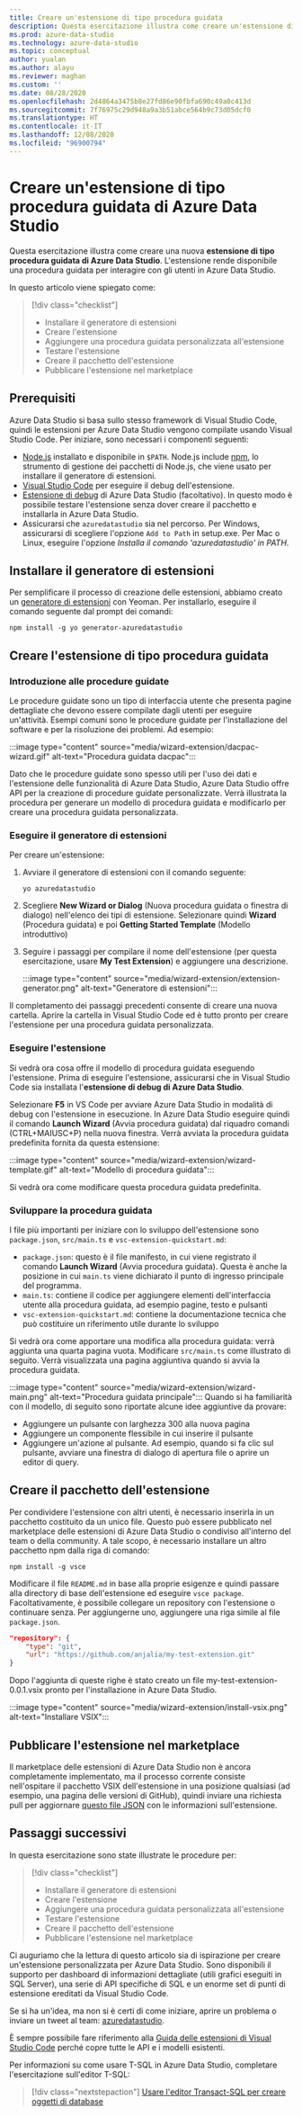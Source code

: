 ```yaml
---
title: Creare un'estensione di tipo procedura guidata
description: Questa esercitazione illustra come creare un'estensione di tipo procedura guidata per aggiungere funzionalità personalizzate ad Azure Data Studio.
ms.prod: azure-data-studio
ms.technology: azure-data-studio
ms.topic: conceptual
author: yualan
ms.author: alayu
ms.reviewer: maghan
ms.custom: ''
ms.date: 08/28/2020
ms.openlocfilehash: 2d4864a3475b8e27fd86e90fbfa690c49a0c413d
ms.sourcegitcommit: 7f76975c29d948a9a3b51abce564b9c73d05dcf0
ms.translationtype: HT
ms.contentlocale: it-IT
ms.lasthandoff: 12/08/2020
ms.locfileid: "96900794"
---
```

# <a name="create-an-azure-data-studio-wizard-extension"></a>Creare un'estensione di tipo procedura guidata di Azure Data Studio

Questa esercitazione illustra come creare una nuova **estensione di tipo procedura guidata di Azure Data Studio**. L'estensione rende disponibile una procedura guidata per interagire con gli utenti in Azure Data Studio.

In questo articolo viene spiegato come:
> [!div class="checklist"]
> - Installare il generatore di estensioni
> - Creare l'estensione
> - Aggiungere una procedura guidata personalizzata all'estensione
> - Testare l'estensione
> - Creare il pacchetto dell'estensione
> - Pubblicare l'estensione nel marketplace

## <a name="prerequisites"></a>Prerequisiti

Azure Data Studio si basa sullo stesso framework di Visual Studio Code, quindi le estensioni per Azure Data Studio vengono compilate usando Visual Studio Code. Per iniziare, sono necessari i componenti seguenti:

- [Node.js](https://nodejs.org) installato e disponibile in `$PATH`. Node.js include [npm](https://www.npmjs.com/), lo strumento di gestione dei pacchetti di Node.js, che viene usato per installare il generatore di estensioni.
- [Visual Studio Code](https://code.visualstudio.com) per eseguire il debug dell'estensione.
- [Estensione di debug](https://marketplace.visualstudio.com/items?itemName=ms-mssql.sqlops-debug) di Azure Data Studio (facoltativo). In questo modo è possibile testare l'estensione senza dover creare il pacchetto e installarla in Azure Data Studio.
- Assicurarsi che `azuredatastudio` sia nel percorso. Per Windows, assicurarsi di scegliere l'opzione `Add to Path` in setup.exe. Per Mac o Linux, eseguire l'opzione *Installa il comando 'azuredatastudio' in PATH*.

## <a name="install-the-extension-generator"></a>Installare il generatore di estensioni

Per semplificare il processo di creazione delle estensioni, abbiamo creato un [generatore di estensioni](https://code.visualstudio.com/docs/extensions/yocode) con Yeoman. Per installarlo, eseguire il comando seguente dal prompt dei comandi:

```console
npm install -g yo generator-azuredatastudio
```

## <a name="create-your-wizard-extension"></a>Creare l'estensione di tipo procedura guidata

### <a name="introduction-to-wizards"></a>Introduzione alle procedure guidate

Le procedure guidate sono un tipo di interfaccia utente che presenta pagine dettagliate che devono essere compilate dagli utenti per eseguire un'attività. Esempi comuni sono le procedure guidate per l'installazione del software e per la risoluzione dei problemi. Ad esempio:

:::image type="content" source="media/wizard-extension/dacpac-wizard.gif" alt-text="Procedura guidata dacpac":::

Dato che le procedure guidate sono spesso utili per l'uso dei dati e l'estensione delle funzionalità di Azure Data Studio, Azure Data Studio offre API per la creazione di procedure guidate personalizzate. Verrà illustrata la procedura per generare un modello di procedura guidata e modificarlo per creare una procedura guidata personalizzata.

### <a name="run-the-extension-generator"></a>Eseguire il generatore di estensioni

Per creare un'estensione:

1. Avviare il generatore di estensioni con il comando seguente:

   `yo azuredatastudio`

2. Scegliere **New Wizard or Dialog** (Nuova procedura guidata o finestra di dialogo) nell'elenco dei tipi di estensione. Selezionare quindi **Wizard** (Procedura guidata) e poi **Getting Started Template** (Modello introduttivo)

3. Seguire i passaggi per compilare il nome dell'estensione (per questa esercitazione, usare **My Test Extension**) e aggiungere una descrizione.

    :::image type="content" source="media/wizard-extension/extension-generator.png" alt-text="Generatore di estensioni":::

Il completamento dei passaggi precedenti consente di creare una nuova cartella. Aprire la cartella in Visual Studio Code ed è tutto pronto per creare l'estensione per una procedura guidata personalizzata.

### <a name="run-the-extension"></a>Eseguire l'estensione

Si vedrà ora cosa offre il modello di procedura guidata eseguendo l'estensione. Prima di eseguire l'estensione, assicurarsi che in Visual Studio Code sia installata l'**estensione di debug di Azure Data Studio**.

Selezionare **F5** in VS Code per avviare Azure Data Studio in modalità di debug con l'estensione in esecuzione. In Azure Data Studio eseguire quindi il comando **Launch Wizard** (Avvia procedura guidata) dal riquadro comandi (CTRL+MAIUSC+P) nella nuova finestra. Verrà avviata la procedura guidata predefinita fornita da questa estensione:

:::image type="content" source="media/wizard-extension/wizard-template.gif" alt-text="Modello di procedura guidata":::

Si vedrà ora come modificare questa procedura guidata predefinita.

### <a name="develop-the-wizard"></a>Sviluppare la procedura guidata

I file più importanti per iniziare con lo sviluppo dell'estensione sono `package.json`, `src/main.ts` e `vsc-extension-quickstart.md`:

- `package.json`: questo è il file manifesto, in cui viene registrato il comando **Launch Wizard** (Avvia procedura guidata). Questa è anche la posizione in cui `main.ts` viene dichiarato il punto di ingresso principale del programma.
- `main.ts`: contiene il codice per aggiungere elementi dell'interfaccia utente alla procedura guidata, ad esempio pagine, testo e pulsanti
- `vsc-extension-quickstart.md`: contiene la documentazione tecnica che può costituire un riferimento utile durante lo sviluppo

Si vedrà ora come apportare una modifica alla procedura guidata: verrà aggiunta una quarta pagina vuota. Modificare `src/main.ts` come illustrato di seguito. Verrà visualizzata una pagina aggiuntiva quando si avvia la procedura guidata.

:::image type="content" source="media/wizard-extension/wizard-main.png" alt-text="Procedura guidata principale":::
Quando si ha familiarità con il modello, di seguito sono riportate alcune idee aggiuntive da provare:

- Aggiungere un pulsante con larghezza 300 alla nuova pagina
- Aggiungere un componente flessibile in cui inserire il pulsante
- Aggiungere un'azione al pulsante. Ad esempio, quando si fa clic sul pulsante, avviare una finestra di dialogo di apertura file o aprire un editor di query.

## <a name="package-your-extension"></a>Creare il pacchetto dell'estensione

Per condividere l'estensione con altri utenti, è necessario inserirla in un pacchetto costituito da un unico file. Questo può essere pubblicato nel marketplace delle estensioni di Azure Data Studio o condiviso all'interno del team o della community. A tale scopo, è necessario installare un altro pacchetto npm dalla riga di comando:

```console
npm install -g vsce
```

Modificare il file `README.md` in base alla proprie esigenze e quindi passare alla directory di base dell'estensione ed eseguire `vsce package`. Facoltativamente, è possibile collegare un repository con l'estensione o continuare senza. Per aggiungerne uno, aggiungere una riga simile al file `package.json`.

```json
"repository": {
    "type": "git",
    "url": "https://github.com/anjalia/my-test-extension.git"
}
```

Dopo l'aggiunta di queste righe è stato creato un file my-test-extension-0.0.1.vsix pronto per l'installazione in Azure Data Studio.

:::image type="content" source="media/wizard-extension/install-vsix.png" alt-text="Installare VSIX":::

## <a name="publish-your-extension-to-the-marketplace"></a>Pubblicare l'estensione nel marketplace

Il marketplace delle estensioni di Azure Data Studio non è ancora completamente implementato, ma il processo corrente consiste nell'ospitare il pacchetto VSIX dell'estensione in una posizione qualsiasi (ad esempio, una pagina delle versioni di GitHub), quindi inviare una richiesta pull per aggiornare [questo file JSON](https://github.com/Microsoft/azuredatastudio/blob/release/extensions/extensionsGallery.json) con le informazioni sull'estensione.

## <a name="next-steps"></a>Passaggi successivi

In questa esercitazione sono state illustrate le procedure per:
> [!div class="checklist"]
> - Installare il generatore di estensioni
> - Creare l'estensione
> - Aggiungere una procedura guidata personalizzata all'estensione
> - Testare l'estensione
> - Creare il pacchetto dell'estensione
> - Pubblicare l'estensione nel marketplace

Ci auguriamo che la lettura di questo articolo sia di ispirazione per creare un'estensione personalizzata per Azure Data Studio. Sono disponibili il supporto per dashboard di informazioni dettagliate (utili grafici eseguiti in SQL Server), una serie di API specifiche di SQL e un enorme set di punti di estensione ereditati da Visual Studio Code.

Se si ha un'idea, ma non si è certi di come iniziare, aprire un problema o inviare un tweet al team: [azuredatastudio](https://twitter.com/azuredatastudio).

È sempre possibile fare riferimento alla [Guida delle estensioni di Visual Studio Code](https://code.visualstudio.com/docs/extensions/overview) perché copre tutte le API e i modelli esistenti.

Per informazioni su come usare T-SQL in Azure Data Studio, completare l'esercitazione sull'editor T-SQL:

> [!div class="nextstepaction"]
> [Usare l'editor Transact-SQL per creare oggetti di database](../tutorial-sql-editor.md)
